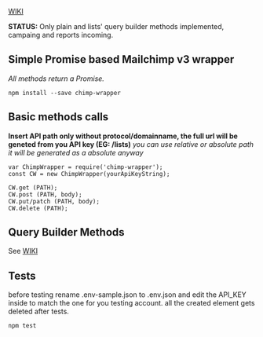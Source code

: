 [WIKI](https://github.com/Kirkhammetz/chimp-wrapper/wiki/)

**__STATUS:__** Only plain and lists' query builder methods implemented, campaing and reports incoming.

## Simple Promise based Mailchimp v3 wrapper
*All methods return a Promise.*

    npm install --save chimp-wrapper

## Basic methods calls

**Insert API path only without protocol/domainname, the full url will be geneted from you API key (EG: /lists)**
_you can use relative or absolute path it will be generated as a absolute anyway_

    var ChimpWrapper = require('chimp-wrapper');
    const CW = new ChimpWrapper(yourApiKeyString);

    CW.get (PATH);
    CW.post (PATH, body);
    CW.put/patch (PATH, body);
    CW.delete (PATH);

## Query Builder Methods

See [WIKI](https://github.com/Kirkhammetz/chimp-wrapper/wiki/Query-Builder-Methods)


## Tests
before testing rename .env-sample.json to .env.json and edit the API_KEY inside to match the one for you testing account.
all the created element gets deleted after tests.

    npm test
